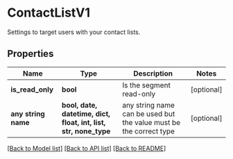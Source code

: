 # ContactListV1

Settings to target users with your contact lists.

## Properties
Name | Type | Description | Notes
------------ | ------------- | ------------- | -------------
**is_read_only** | **bool** | Is the segment read-only | [optional] 
**any string name** | **bool, date, datetime, dict, float, int, list, str, none_type** | any string name can be used but the value must be the correct type | [optional]

[[Back to Model list]](../README.md#documentation-for-models) [[Back to API list]](../README.md#documentation-for-api-endpoints) [[Back to README]](../README.md)


